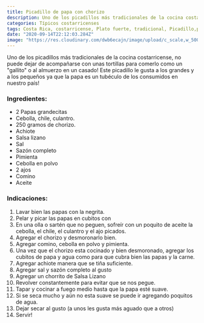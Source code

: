 ```yaml
---
title: Picadillo de papa con chorizo
description: Uno de los picadillos más tradicionales de la cocina costarricense
categories: Típicos costarricenses
tags: Costa Rica, costarricense, Plato fuerte, tradicional, Picadillo,papa, chorizo
date: "2020-09-14T22:12:03.284Z"
image: "https://res.cloudinary.com/dwb6ecajn/image/upload/c_scale,w_500/v1600064759/cocinaQ/Picadillo%20de%20papa%20con%20chorizo/Picadillo_papa_chorizo-main_o386m9.jpg"
---
```

Uno de los picadillos más tradicionales de la cocina costarricense, no puede dejar de acompañarse con unas tortillas para comerlo como un "gallito" o al almuerzo en un casado! Este picadillo le gusta a los grandes y a los pequeños ya que la papa es un tubéculo de los consumidos en nuestro país!

### Ingredientes:

- 2 Papas grandecitas
- Cebolla, chile, culantro.
- 250 gramos de chorizo.
- Achiote
- Salsa lizano
- Sal
- Sazón completo
- Pimienta
- Cebolla en polvo
- 2 ajos
- Comino
- Aceite

### Indicaciones:

1. Lavar bien las papas con la negrita.
2. Pelar y picar las papas en cubitos con
3. En una olla o sartén que no peguen, sofreír con un poquito de aceite la cebolla, el chile, el culantro y el ajo picados.
4. Agregar el chorizo y desmoronarlo bien.
5. Agregar comino, cebolla en polvo y pimienta.
6. Una vez que el chorizo esta cocinado y bien desmoronado, agregar los cubitos de papa y agua como para que cubra bien las papas y la carne.
7. Agregar achiote manera que se tiña suficiente.
8. Agregar sal y  sazón completo al gusto
9. Agregar un chorrito de Salsa Lizano
10. Revolver constantemente para evitar que se nos pegue.
11. Tapar y cocinar a fuego medio hasta que la papa esté suave.
12. Si se seca mucho y aún no esta suave se puede ir agregando poquitos de agua.
13. Dejar secar al gusto (a unos les gusta más aguado que a otros)
14. Servir!